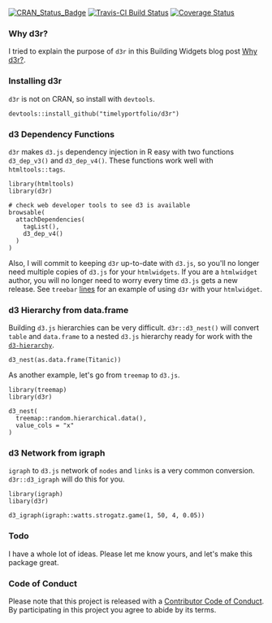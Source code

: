 
<!-- README.md is generated from README.Rmd. Please edit that file -->
[![CRAN\_Status\_Badge](http://www.r-pkg.org/badges/version/d3r)](https://cran.r-project.org/package=d3r) [![Travis-CI Build Status](https://travis-ci.org/timelyportfolio/d3r.svg?branch=master)](https://travis-ci.org/timelyportfolio/d3r) [![Coverage Status](https://img.shields.io/codecov/c/github/NA/NA/master.svg)](https://codecov.io/github/timelyportfolio/d3r?branch=master)

### Why d3r?

I tried to explain the purpose of `d3r` in this Building Widgets blog post [Why d3r?](http://www.buildingwidgets.com/blog/2016/8/28/why-d3r).

### Installing d3r

`d3r` is not on CRAN, so install with `devtools`.

    devtools::install_github("timelyportfolio/d3r")

### d3 Dependency Functions

`d3r` makes `d3.js` dependency injection in R easy with two functions `d3_dep_v3()` and `d3_dep_v4()`. These functions work well with `htmltools::tags`.

    library(htmltools)
    library(d3r)

    # check web developer tools to see d3 is available
    browsable(
      attachDependencies(
        tagList(),
        d3_dep_v4()
      )
    )

Also, I will commit to keeping `d3r` up-to-date with `d3.js`, so you'll no longer need multiple copies of `d3.js` for your `htmlwidgets`. If you are a `htmlwidget` author, you will no longer need to worry every time `d3.js` gets a new release. See `treebar` [lines](https://github.com/timelyportfolio/treebar/blob/master/R/treebar.R#L66-L74) for an example of using `d3r` with your `htmlwidget`.

### d3 Hierarchy from data.frame

Building `d3.js` hierarchies can be very difficult. `d3r::d3_nest()` will convert `table` and `data.frame` to a nested `d3.js` hierarchy ready for work with the [`d3-hierarchy`](https://github.com/d3/d3-hierarchy).

    d3_nest(as.data.frame(Titanic))

As another example, let's go from `treemap` to `d3.js`.

    library(treemap)
    library(d3r)

    d3_nest(
      treemap::random.hierarchical.data(),
      value_cols = "x"
    )

### d3 Network from igraph

`igraph` to `d3.js` network of `nodes` and `links` is a very common conversion. `d3r::d3_igraph` will do this for you.

    library(igraph)
    libary(d3r)

    d3_igraph(igraph::watts.strogatz.game(1, 50, 4, 0.05))

### Todo

I have a whole lot of ideas. Please let me know yours, and let's make this package great.

### Code of Conduct

Please note that this project is released with a [Contributor Code of Conduct](CONDUCT.md). By participating in this project you agree to abide by its terms.
